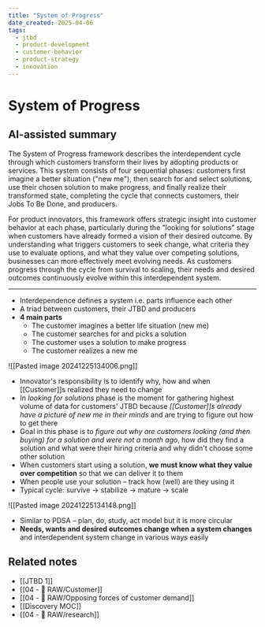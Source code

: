 ```yaml
---
title: "System of Progress"
date_created: 2025-04-06
tags:
  - jtbd
  - product-development
  - customer-behavior
  - product-strategy
  - innovation
---
```


# System of Progress

## AI-assisted summary
The System of Progress framework describes the interdependent cycle through which customers transform their lives by adopting products or services. This system consists of four sequential phases: customers first imagine a better situation ("new me"), then search for and select solutions, use their chosen solution to make progress, and finally realize their transformed state, completing the cycle that connects customers, their Jobs To Be Done, and producers.

For product innovators, this framework offers strategic insight into customer behavior at each phase, particularly during the "looking for solutions" stage when customers have already formed a vision of their desired outcome. By understanding what triggers customers to seek change, what criteria they use to evaluate options, and what they value over competing solutions, businesses can more effectively meet evolving needs. As customers progress through the cycle from survival to scaling, their needs and desired outcomes continuously evolve within this interdependent system.

---

- Interdependence defines a system i.e. parts influence each other
- A triad between customers, their JTBD and producers
- **4 main parts**
	- The customer imagines a better life situation (new me)
	- The customer searches for and picks a solution
	- The customer uses a solution to make progress
	- The customer realizes a new me

![[Pasted image 20241225134006.png]]

- Innovator's responsibility is to identify why, how and when [[Customer]]s realized they need to change
- In _looking for solutions_ phase is the moment for gathering highest volume of data for customers' JTBD because _[[Customer]]s already have a picture of new me in their minds_ and are trying to figure out how to get there
- Goal in this phase is to _figure out why are customers looking (and then buying) for a solution and were not a month ago_, how did they find a solution and what were their hiring criteria and why didn't choose some other solution
- When customers start using a solution, **we must know what they value over competition** so that we can deliver it to them
- When people use your solution – track how (well) are they using it
- Typical cycle: survive → stabilize → mature → scale

![[Pasted image 20241225134148.png]]

- Similar to PDSA – plan, do, study, act model but it is more circular
- **Needs, wants and desired outcomes change when a system changes** and interdependent system change in various ways easily

## Related notes
- [[JTBD 1]]
- [[04 - 💽 RAW/Customer]]
- [[04 - 💽 RAW/Opposing forces of customer demand]]
- [[Discovery MOC]]
- [[04 - 💽 RAW/research]]